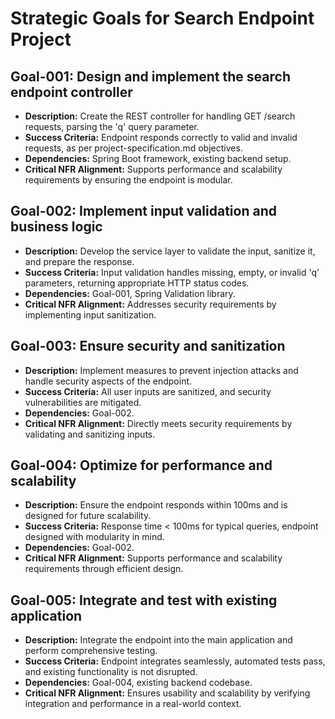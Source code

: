 # Strategic Goals for Search Endpoint Project

## Goal-001: Design and implement the search endpoint controller
- **Description:** Create the REST controller for handling GET /search requests, parsing the 'q' query parameter.
- **Success Criteria:** Endpoint responds correctly to valid and invalid requests, as per project-specification.md objectives.
- **Dependencies:** Spring Boot framework, existing backend setup.
- **Critical NFR Alignment:** Supports performance and scalability requirements by ensuring the endpoint is modular.

## Goal-002: Implement input validation and business logic
- **Description:** Develop the service layer to validate the input, sanitize it, and prepare the response.
- **Success Criteria:** Input validation handles missing, empty, or invalid 'q' parameters, returning appropriate HTTP status codes.
- **Dependencies:** Goal-001, Spring Validation library.
- **Critical NFR Alignment:** Addresses security requirements by implementing input sanitization.

## Goal-003: Ensure security and sanitization
- **Description:** Implement measures to prevent injection attacks and handle security aspects of the endpoint.
- **Success Criteria:** All user inputs are sanitized, and security vulnerabilities are mitigated.
- **Dependencies:** Goal-002.
- **Critical NFR Alignment:** Directly meets security requirements by validating and sanitizing inputs.

## Goal-004: Optimize for performance and scalability
- **Description:** Ensure the endpoint responds within 100ms and is designed for future scalability.
- **Success Criteria:** Response time < 100ms for typical queries, endpoint designed with modularity in mind.
- **Dependencies:** Goal-002.
- **Critical NFR Alignment:** Supports performance and scalability requirements through efficient design.

## Goal-005: Integrate and test with existing application
- **Description:** Integrate the endpoint into the main application and perform comprehensive testing.
- **Success Criteria:** Endpoint integrates seamlessly, automated tests pass, and existing functionality is not disrupted.
- **Dependencies:** Goal-004, existing backend codebase.
- **Critical NFR Alignment:** Ensures usability and scalability by verifying integration and performance in a real-world context.